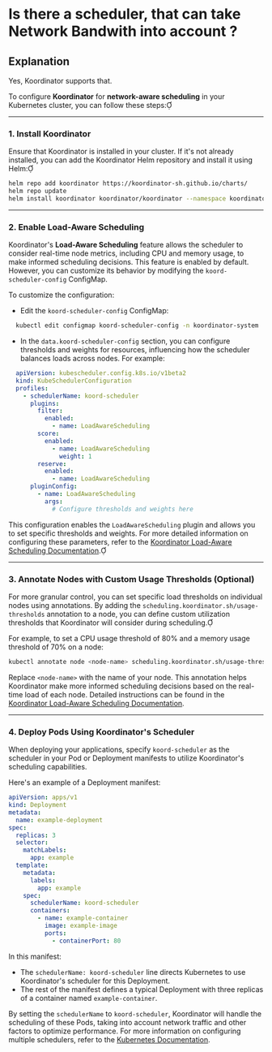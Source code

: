 # Is there a scheduler, that can take Network Bandwith into account ?

## Explanation 

Yes, Koordinator supports that.

To configure **Koordinator** for **network-aware scheduling** in your Kubernetes cluster, you can follow these steps:

---

### 1. **Install Koordinator**

Ensure that Koordinator is installed in your cluster. If it's not already installed, you can add the Koordinator Helm repository and install it using Helm:


```bash
helm repo add koordinator https://koordinator-sh.github.io/charts/
helm repo update
helm install koordinator koordinator/koordinator --namespace koordinator-system --create-namespace
```


---

### 2. **Enable Load-Aware Scheduling**

Koordinator's **Load-Aware Scheduling** feature allows the scheduler to consider real-time node metrics, including CPU and memory usage, to make informed scheduling decisions. This feature is enabled by default. However, you can customize its behavior by modifying the `koord-scheduler-config` ConfigMap.

To customize the configuration:

- Edit the `koord-scheduler-config` ConfigMap:
 
```bash
  kubectl edit configmap koord-scheduler-config -n koordinator-system
  ```

- In the `data.koord-scheduler-config` section, you can configure thresholds and weights for resources, influencing how the scheduler balances loads across nodes. For example:

  
```yaml
  apiVersion: kubescheduler.config.k8s.io/v1beta2
  kind: KubeSchedulerConfiguration
  profiles:
    - schedulerName: koord-scheduler
      plugins:
        filter:
          enabled:
            - name: LoadAwareScheduling
        score:
          enabled:
            - name: LoadAwareScheduling
              weight: 1
        reserve:
          enabled:
            - name: LoadAwareScheduling
      pluginConfig:
        - name: LoadAwareScheduling
          args:
            # Configure thresholds and weights here
  ```


  This configuration enables the `LoadAwareScheduling` plugin and allows you to set specific thresholds and weights. For more detailed information on configuring these parameters, refer to the [Koordinator Load-Aware Scheduling Documentation](https://koordinator.sh/docs/user-manuals/load-aware-scheduling/).

---

### 3. **Annotate Nodes with Custom Usage Thresholds (Optional)**

For more granular control, you can set specific load thresholds on individual nodes using annotations. By adding the `scheduling.koordinator.sh/usage-thresholds` annotation to a node, you can define custom utilization thresholds that Koordinator will consider during scheduling.

For example, to set a CPU usage threshold of 80% and a memory usage threshold of 70% on a node:


```bash
kubectl annotate node <node-name> scheduling.koordinator.sh/usage-thresholds='{"usageThresholds":{"cpu":80,"memory":70}}'
```


Replace `<node-name>` with the name of your node. This annotation helps Koordinator make more informed scheduling decisions based on the real-time load of each node. Detailed instructions can be found in the [Koordinator Load-Aware Scheduling Documentation](https://koordinator.sh/docs/user-manuals/load-aware-scheduling/).

---

### 4. **Deploy Pods Using Koordinator's Scheduler**

When deploying your applications, specify `koord-scheduler` as the scheduler in your Pod or Deployment manifests to utilize Koordinator's scheduling capabilities.

Here's an example of a Deployment manifest:


```yaml
apiVersion: apps/v1
kind: Deployment
metadata:
  name: example-deployment
spec:
  replicas: 3
  selector:
    matchLabels:
      app: example
  template:
    metadata:
      labels:
        app: example
    spec:
      schedulerName: koord-scheduler
      containers:
        - name: example-container
          image: example-image
          ports:
            - containerPort: 80
```

In this manifest:

- The `schedulerName: koord-scheduler` line directs Kubernetes to use Koordinator's scheduler for this Deployment.
- The rest of the manifest defines a typical Deployment with three replicas of a container named `example-container`.

By setting the `schedulerName` to `koord-scheduler`, Koordinator will handle the scheduling of these Pods, taking into account network traffic and other factors to optimize performance. For more information on configuring multiple schedulers, refer to the [Kubernetes Documentation](https://kubernetes.io/docs/tasks/extend-kubernetes/configure-multiple-schedulers/).
